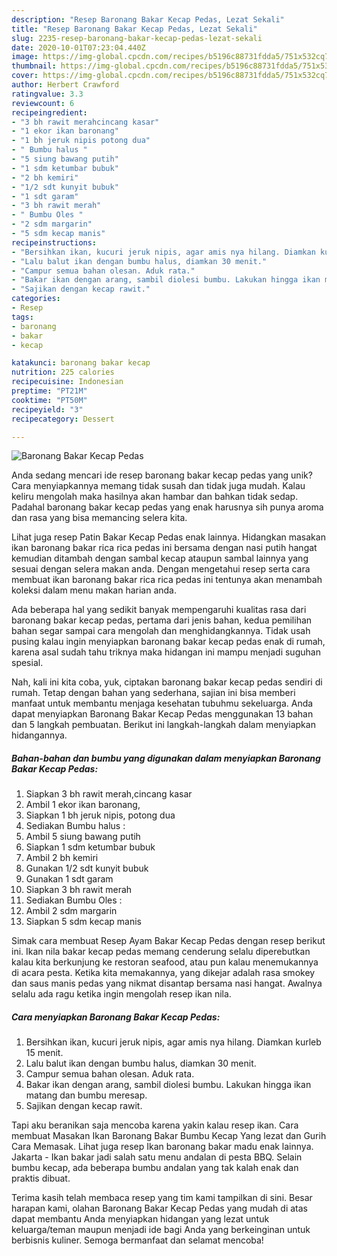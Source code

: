 ```yaml
---
description: "Resep Baronang Bakar Kecap Pedas, Lezat Sekali"
title: "Resep Baronang Bakar Kecap Pedas, Lezat Sekali"
slug: 2235-resep-baronang-bakar-kecap-pedas-lezat-sekali
date: 2020-10-01T07:23:04.440Z
image: https://img-global.cpcdn.com/recipes/b5196c88731fdda5/751x532cq70/baronang-bakar-kecap-pedas-foto-resep-utama.jpg
thumbnail: https://img-global.cpcdn.com/recipes/b5196c88731fdda5/751x532cq70/baronang-bakar-kecap-pedas-foto-resep-utama.jpg
cover: https://img-global.cpcdn.com/recipes/b5196c88731fdda5/751x532cq70/baronang-bakar-kecap-pedas-foto-resep-utama.jpg
author: Herbert Crawford
ratingvalue: 3.3
reviewcount: 6
recipeingredient:
- "3 bh rawit merahcincang kasar"
- "1 ekor ikan baronang"
- "1 bh jeruk nipis potong dua"
- " Bumbu halus "
- "5 siung bawang putih"
- "1 sdm ketumbar bubuk"
- "2 bh kemiri"
- "1/2 sdt kunyit bubuk"
- "1 sdt garam"
- "3 bh rawit merah"
- " Bumbu Oles "
- "2 sdm margarin"
- "5 sdm kecap manis"
recipeinstructions:
- "Bersihkan ikan, kucuri jeruk nipis, agar amis nya hilang. Diamkan kurleb 15 menit."
- "Lalu balut ikan dengan bumbu halus, diamkan 30 menit."
- "Campur semua bahan olesan. Aduk rata."
- "Bakar ikan dengan arang, sambil diolesi bumbu. Lakukan hingga ikan matang dan bumbu meresap."
- "Sajikan dengan kecap rawit."
categories:
- Resep
tags:
- baronang
- bakar
- kecap

katakunci: baronang bakar kecap 
nutrition: 225 calories
recipecuisine: Indonesian
preptime: "PT21M"
cooktime: "PT50M"
recipeyield: "3"
recipecategory: Dessert

---
```



![Baronang Bakar Kecap Pedas](https://img-global.cpcdn.com/recipes/b5196c88731fdda5/751x532cq70/baronang-bakar-kecap-pedas-foto-resep-utama.jpg)

Anda sedang mencari ide resep baronang bakar kecap pedas yang unik? Cara menyiapkannya memang tidak susah dan tidak juga mudah. Kalau keliru mengolah maka hasilnya akan hambar dan bahkan tidak sedap. Padahal baronang bakar kecap pedas yang enak harusnya sih punya aroma dan rasa yang bisa memancing selera kita.

Lihat juga resep Patin Bakar Kecap Pedas enak lainnya. Hidangkan masakan ikan baronang bakar rica rica pedas ini bersama dengan nasi putih hangat kemudian ditambah dengan sambal kecap ataupun sambal lainnya yang sesuai dengan selera makan anda. Dengan mengetahui resep serta cara membuat ikan baronang bakar rica rica pedas ini tentunya akan menambah koleksi dalam menu makan harian anda.

Ada beberapa hal yang sedikit banyak mempengaruhi kualitas rasa dari baronang bakar kecap pedas, pertama dari jenis bahan, kedua pemilihan bahan segar sampai cara mengolah dan menghidangkannya. Tidak usah pusing kalau ingin menyiapkan baronang bakar kecap pedas enak di rumah, karena asal sudah tahu triknya maka hidangan ini mampu menjadi suguhan spesial.


Nah, kali ini kita coba, yuk, ciptakan baronang bakar kecap pedas sendiri di rumah. Tetap dengan bahan yang sederhana, sajian ini bisa memberi manfaat untuk membantu menjaga kesehatan tubuhmu sekeluarga. Anda dapat menyiapkan Baronang Bakar Kecap Pedas menggunakan 13 bahan dan 5 langkah pembuatan. Berikut ini langkah-langkah dalam menyiapkan hidangannya.

<!--inarticleads1-->

##### Bahan-bahan dan bumbu yang digunakan dalam menyiapkan Baronang Bakar Kecap Pedas:

1. Siapkan 3 bh rawit merah,cincang kasar
1. Ambil 1 ekor ikan baronang,
1. Siapkan 1 bh jeruk nipis, potong dua
1. Sediakan  Bumbu halus :
1. Ambil 5 siung bawang putih
1. Siapkan 1 sdm ketumbar bubuk
1. Ambil 2 bh kemiri
1. Gunakan 1/2 sdt kunyit bubuk
1. Gunakan 1 sdt garam
1. Siapkan 3 bh rawit merah
1. Sediakan  Bumbu Oles :
1. Ambil 2 sdm margarin
1. Siapkan 5 sdm kecap manis


Simak cara membuat Resep Ayam Bakar Kecap Pedas dengan resep berikut ini. Ikan nila bakar kecap pedas memang cenderung selalu diperebutkan kalau kita berkunjung ke restoran seafood, atau pun kalau menemukannya di acara pesta. Ketika kita memakannya, yang dikejar adalah rasa smokey dan saus manis pedas yang nikmat disantap bersama nasi hangat. Awalnya selalu ada ragu ketika ingin mengolah resep ikan nila. 

<!--inarticleads2-->

##### Cara menyiapkan Baronang Bakar Kecap Pedas:

1. Bersihkan ikan, kucuri jeruk nipis, agar amis nya hilang. Diamkan kurleb 15 menit.
1. Lalu balut ikan dengan bumbu halus, diamkan 30 menit.
1. Campur semua bahan olesan. Aduk rata.
1. Bakar ikan dengan arang, sambil diolesi bumbu. Lakukan hingga ikan matang dan bumbu meresap.
1. Sajikan dengan kecap rawit.


Tapi aku beranikan saja mencoba karena yakin kalau resep ikan. Cara membuat Masakan Ikan Baronang Bakar Bumbu Kecap Yang lezat dan Gurih Cara Memasak. Lihat juga resep Ikan baronang bakar madu enak lainnya. Jakarta - Ikan bakar jadi salah satu menu andalan di pesta BBQ. Selain bumbu kecap, ada beberapa bumbu andalan yang tak kalah enak dan praktis dibuat. 

Terima kasih telah membaca resep yang tim kami tampilkan di sini. Besar harapan kami, olahan Baronang Bakar Kecap Pedas yang mudah di atas dapat membantu Anda menyiapkan hidangan yang lezat untuk keluarga/teman maupun menjadi ide bagi Anda yang berkeinginan untuk berbisnis kuliner. Semoga bermanfaat dan selamat mencoba!
